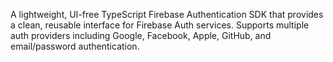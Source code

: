 A lightweight, UI-free TypeScript Firebase Authentication SDK that provides a clean, reusable interface for Firebase Auth services. Supports multiple auth providers including Google, Facebook, Apple, GitHub, and email/password authentication. 
